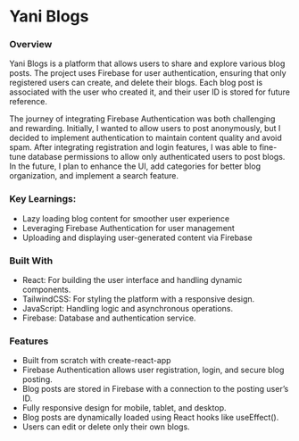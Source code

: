 # Yani Blogs

### Overview
Yani Blogs is a platform that allows users to share and explore various blog posts. The project uses Firebase for user authentication, ensuring that only registered users can create, and delete their blogs. Each blog post is associated with the user who created it, and their user ID is stored for future reference.

The journey of integrating Firebase Authentication was both challenging and rewarding. Initially, I wanted to allow users to post anonymously, but I decided to implement authentication to maintain content quality and avoid spam. After integrating registration and login features, I was able to fine-tune database permissions to allow only authenticated users to post blogs. In the future, I plan to enhance the UI, add categories for better blog organization, and implement a search feature.

### Key Learnings:
- Lazy loading blog content for smoother user experience
- Leveraging Firebase Authentication for user management
- Uploading and displaying user-generated content via Firebase

### Built With
- React: For building the user interface and handling dynamic components.
- TailwindCSS: For styling the platform with a responsive design.
- JavaScript: Handling logic and asynchronous operations.
- Firebase: Database and authentication service.

### Features
- Built from scratch with create-react-app
- Firebase Authentication allows user registration, login, and secure blog posting.
- Blog posts are stored in Firebase with a connection to the posting user’s ID.
- Fully responsive design for mobile, tablet, and desktop.
- Blog posts are dynamically loaded using React hooks like useEffect().
- Users can edit or delete only their own blogs.
